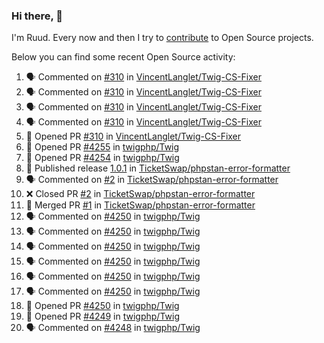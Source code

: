 ### Hi there, 👋

I'm Ruud. Every now and then I try to [contribute](https://github.com/pulls?q=+is%3Apr+author%3Aruudk+archived%3Afalse+is%3Apublic+) to Open Source projects.

Below you can find some recent Open Source activity:

<!--START_SECTION:activity-->
1. 🗣 Commented on [#310](https://github.com/VincentLanglet/Twig-CS-Fixer/pull/310#issuecomment-2320834595) in [VincentLanglet/Twig-CS-Fixer](https://github.com/VincentLanglet/Twig-CS-Fixer)
2. 🗣 Commented on [#310](https://github.com/VincentLanglet/Twig-CS-Fixer/pull/310#issuecomment-2320769827) in [VincentLanglet/Twig-CS-Fixer](https://github.com/VincentLanglet/Twig-CS-Fixer)
3. 🗣 Commented on [#310](https://github.com/VincentLanglet/Twig-CS-Fixer/pull/310#issuecomment-2320741411) in [VincentLanglet/Twig-CS-Fixer](https://github.com/VincentLanglet/Twig-CS-Fixer)
4. 🗣 Commented on [#310](https://github.com/VincentLanglet/Twig-CS-Fixer/pull/310#issuecomment-2320729340) in [VincentLanglet/Twig-CS-Fixer](https://github.com/VincentLanglet/Twig-CS-Fixer)
5. 💪 Opened PR [#310](https://github.com/VincentLanglet/Twig-CS-Fixer/pull/310) in [VincentLanglet/Twig-CS-Fixer](https://github.com/VincentLanglet/Twig-CS-Fixer)
6. 💪 Opened PR [#4255](https://github.com/twigphp/Twig/pull/4255) in [twigphp/Twig](https://github.com/twigphp/Twig)
7. 💪 Opened PR [#4254](https://github.com/twigphp/Twig/pull/4254) in [twigphp/Twig](https://github.com/twigphp/Twig)
8. 🚀 Published release [1.0.1](https://github.com/TicketSwap/phpstan-error-formatter/releases/tag/1.0.1) in [TicketSwap/phpstan-error-formatter](https://github.com/TicketSwap/phpstan-error-formatter)
9. 🗣 Commented on [#2](https://github.com/TicketSwap/phpstan-error-formatter/pull/2#issuecomment-2317657965) in [TicketSwap/phpstan-error-formatter](https://github.com/TicketSwap/phpstan-error-formatter)
10. ❌ Closed PR [#2](https://github.com/TicketSwap/phpstan-error-formatter/pull/2) in [TicketSwap/phpstan-error-formatter](https://github.com/TicketSwap/phpstan-error-formatter)
11. 🎉 Merged PR [#1](https://github.com/TicketSwap/phpstan-error-formatter/pull/1) in [TicketSwap/phpstan-error-formatter](https://github.com/TicketSwap/phpstan-error-formatter)
12. 🗣 Commented on [#4250](https://github.com/twigphp/Twig/pull/4250#issuecomment-2316976385) in [twigphp/Twig](https://github.com/twigphp/Twig)
13. 🗣 Commented on [#4250](https://github.com/twigphp/Twig/pull/4250#issuecomment-2316815594) in [twigphp/Twig](https://github.com/twigphp/Twig)
14. 🗣 Commented on [#4250](https://github.com/twigphp/Twig/pull/4250#issuecomment-2315895037) in [twigphp/Twig](https://github.com/twigphp/Twig)
15. 🗣 Commented on [#4250](https://github.com/twigphp/Twig/pull/4250#issuecomment-2315466286) in [twigphp/Twig](https://github.com/twigphp/Twig)
16. 🗣 Commented on [#4250](https://github.com/twigphp/Twig/pull/4250#issuecomment-2315421754) in [twigphp/Twig](https://github.com/twigphp/Twig)
17. 🗣 Commented on [#4250](https://github.com/twigphp/Twig/pull/4250#issuecomment-2315372393) in [twigphp/Twig](https://github.com/twigphp/Twig)
18. 💪 Opened PR [#4250](https://github.com/twigphp/Twig/pull/4250) in [twigphp/Twig](https://github.com/twigphp/Twig)
19. 💪 Opened PR [#4249](https://github.com/twigphp/Twig/pull/4249) in [twigphp/Twig](https://github.com/twigphp/Twig)
20. 🗣 Commented on [#4248](https://github.com/twigphp/Twig/pull/4248#issuecomment-2315257101) in [twigphp/Twig](https://github.com/twigphp/Twig)
<!--END_SECTION:activity-->
